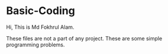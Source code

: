 # Basic-Coding
Hi, This is Md Fokhrul Alam.

These files are not a part of any project. These are some simple programming problems.
